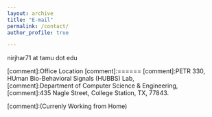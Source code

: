 ```yaml
---
layout: archive
title: "E-mail"
permalink: /contact/
author_profile: true

---
```

nirjhar71 at tamu dot edu  


[comment]:Office Location
[comment]:======
[comment]:PETR 330, HUman Bio-Behavioral Signals (HUBBS) Lab,  
[comment]:Department of Computer Science & Engineering,   
[comment]:435 Nagle Street, College Station, TX, 77843.  

[comment]:(Currenly Working from Home)



